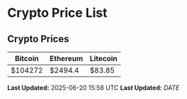 # Crypto Price List

## Crypto Prices
| Bitcoin | Ethereum | Litecoin |
| ------- | -------- | -------- |
| $104272 | $2494.4 | $83.85 |
**Last Updated:** 2025-06-20 15:58 UTC
**Last Updated:** $DATE$
